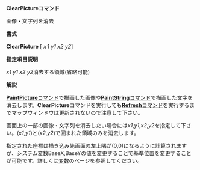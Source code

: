 **ClearPictureコマンド**

画像・文字列を消去

**書式**

**ClearPicture**  [*ｘ1 y1 x2 y2*]

**指定項目説明**

*x1 y1 x2 y2*消去する領域(省略可能)

**解説**

[**PaintPicture**コマンド](PaintPictureコマンド.md)で描画した画像や[**PaintString**コマンド](PaintStringコマンド.md)で描画した文字を消去します。**ClearPicture**コマンドを実行しても[**Refresh**コマンド](Refreshコマンド.md)を実行するまでマップウィンドウは更新されないので注意して下さい。

画面上の一部の画像・文字列を消去したい場合には*x1*,*y1*,*x2*,*y2*を指定して下さい。(*x1*,*y1*)と(*x2*,*y2*)で囲まれた領域のみを消去します。

指定された座標は描き込み先画面の左上隅が(0,0)になるように計算されますが、システム変数BaseX,BaseYの値を変更することで基準位置を変更することが可能です。詳しくは[変数](変数.md)のページを参照してください。

